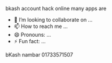 bkash account hack online many 
apps are 
- 💞️ I’m looking to collaborate on ...
- 📫 How to reach me ...
- 😄 Pronouns: ...
- ⚡ Fun fact: ...

<!---
rubelaa/rubelaa is a ✨ special ✨ repository because its `README.md` (this file) appears on your GitHub profile.
You can click the Preview link to take a look at your changes.
--->bKash nambar 01733571507
